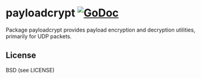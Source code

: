 payloadcrypt [![GoDoc](https://godoc.org/github.com/Preetam/payloadcrypt?status.svg)](https://godoc.org/github.com/Preetam/payloadcrypt)
===
Package payloadcrypt provides payload encryption and decryption
utilities, primarily for UDP packets.

License
---
BSD (see LICENSE)
